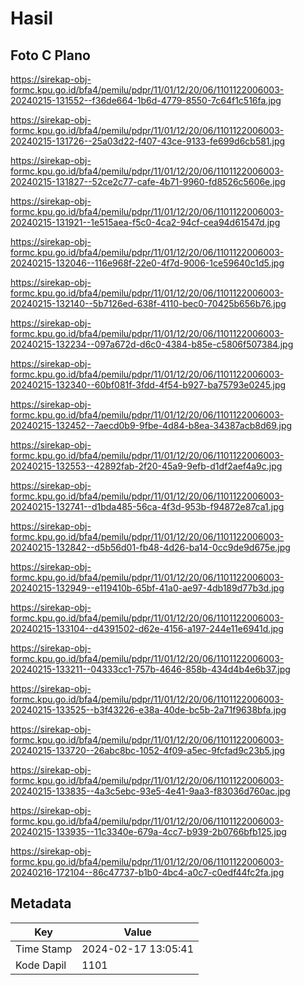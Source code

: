 # Hasil

## Foto C Plano

https://sirekap-obj-formc.kpu.go.id/bfa4/pemilu/pdpr/11/01/12/20/06/1101122006003-20240215-131552--f36de664-1b6d-4779-8550-7c64f1c516fa.jpg

https://sirekap-obj-formc.kpu.go.id/bfa4/pemilu/pdpr/11/01/12/20/06/1101122006003-20240215-131726--25a03d22-f407-43ce-9133-fe699d6cb581.jpg

https://sirekap-obj-formc.kpu.go.id/bfa4/pemilu/pdpr/11/01/12/20/06/1101122006003-20240215-131827--52ce2c77-cafe-4b71-9960-fd8526c5606e.jpg

https://sirekap-obj-formc.kpu.go.id/bfa4/pemilu/pdpr/11/01/12/20/06/1101122006003-20240215-131921--1e515aea-f5c0-4ca2-94cf-cea94d61547d.jpg

https://sirekap-obj-formc.kpu.go.id/bfa4/pemilu/pdpr/11/01/12/20/06/1101122006003-20240215-132046--116e968f-22e0-4f7d-9006-1ce59640c1d5.jpg

https://sirekap-obj-formc.kpu.go.id/bfa4/pemilu/pdpr/11/01/12/20/06/1101122006003-20240215-132140--5b7126ed-638f-4110-bec0-70425b656b76.jpg

https://sirekap-obj-formc.kpu.go.id/bfa4/pemilu/pdpr/11/01/12/20/06/1101122006003-20240215-132234--097a672d-d6c0-4384-b85e-c5806f507384.jpg

https://sirekap-obj-formc.kpu.go.id/bfa4/pemilu/pdpr/11/01/12/20/06/1101122006003-20240215-132340--60bf081f-3fdd-4f54-b927-ba75793e0245.jpg

https://sirekap-obj-formc.kpu.go.id/bfa4/pemilu/pdpr/11/01/12/20/06/1101122006003-20240215-132452--7aecd0b9-9fbe-4d84-b8ea-34387acb8d69.jpg

https://sirekap-obj-formc.kpu.go.id/bfa4/pemilu/pdpr/11/01/12/20/06/1101122006003-20240215-132553--42892fab-2f20-45a9-9efb-d1df2aef4a9c.jpg

https://sirekap-obj-formc.kpu.go.id/bfa4/pemilu/pdpr/11/01/12/20/06/1101122006003-20240215-132741--d1bda485-56ca-4f3d-953b-f94872e87ca1.jpg

https://sirekap-obj-formc.kpu.go.id/bfa4/pemilu/pdpr/11/01/12/20/06/1101122006003-20240215-132842--d5b56d01-fb48-4d26-ba14-0cc9de9d675e.jpg

https://sirekap-obj-formc.kpu.go.id/bfa4/pemilu/pdpr/11/01/12/20/06/1101122006003-20240215-132949--e119410b-65bf-41a0-ae97-4db189d77b3d.jpg

https://sirekap-obj-formc.kpu.go.id/bfa4/pemilu/pdpr/11/01/12/20/06/1101122006003-20240215-133104--d4391502-d62e-4156-a197-244e11e6941d.jpg

https://sirekap-obj-formc.kpu.go.id/bfa4/pemilu/pdpr/11/01/12/20/06/1101122006003-20240215-133211--04333cc1-757b-4646-858b-434d4b4e6b37.jpg

https://sirekap-obj-formc.kpu.go.id/bfa4/pemilu/pdpr/11/01/12/20/06/1101122006003-20240215-133525--b3f43226-e38a-40de-bc5b-2a71f9638bfa.jpg

https://sirekap-obj-formc.kpu.go.id/bfa4/pemilu/pdpr/11/01/12/20/06/1101122006003-20240215-133720--26abc8bc-1052-4f09-a5ec-9fcfad9c23b5.jpg

https://sirekap-obj-formc.kpu.go.id/bfa4/pemilu/pdpr/11/01/12/20/06/1101122006003-20240215-133835--4a3c5ebc-93e5-4e41-9aa3-f83036d760ac.jpg

https://sirekap-obj-formc.kpu.go.id/bfa4/pemilu/pdpr/11/01/12/20/06/1101122006003-20240215-133935--11c3340e-679a-4cc7-b939-2b0766bfb125.jpg

https://sirekap-obj-formc.kpu.go.id/bfa4/pemilu/pdpr/11/01/12/20/06/1101122006003-20240216-172104--86c47737-b1b0-4bc4-a0c7-c0edf44fc2fa.jpg


## Metadata

| Key        | Value               |
| ---------- | ------------------- |
| Time Stamp | 2024-02-17 13:05:41 |
| Kode Dapil | 1101                |



